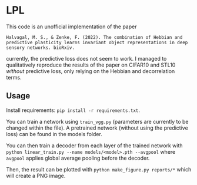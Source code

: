# LPL

This code is an unofficial implementation of the paper

```
Halvagal, M. S., & Zenke, F. (2022). The combination of Hebbian and predictive plasticity learns invariant object representations in deep sensory networks. bioRxiv.
```

currently, the predictive loss does not seem to work. I managed to qualitatively reproduce the results of the paper
on CIFAR10 and STL10 *without* predictive loss, only relying on the Hebbian and decorrelation terms.

## Usage
Install requirements: `pip install -r requirements.txt`.

You can train a network using `train_vgg.py` (parameters are currently to be changed within the file).
A pretrained network (without using the predictive loss) can be found in the models folder.

You can then train a decoder from each layer of the trained network with
```python linear_train.py --name models/<model>.pth --avgpool```
where `avgpool` applies global average pooling before the decoder.

Then, the result can be plotted with
```python make_figure.py reports/*```
which will create a PNG image.
